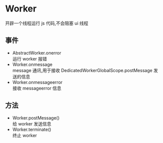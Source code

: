 # Worker

开辟一个线程运行 js 代码,不会阻塞 ui 线程

## 事件

- AbstractWorker.onerror  
  运行 worker 报错
- Worker.onmessage  
  message 通讯,用于接收 DedicatedWorkerGlobalScope.postMessage 发送的信息
- Worker.onmessageerror  
  接收 messageerror 信息

## 方法

- Worker.postMessage()  
  给 worker 发送信息
- Worker.terminate()  
  终止 worker
